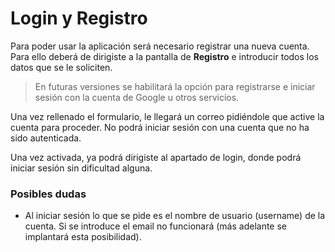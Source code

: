 

# Login y Registro

Para poder usar la aplicación será necesario registrar una nueva cuenta. Para ello deberá de dirigiste a la pantalla de **Registro** e introducir todos los datos que se le soliciten.

>En futuras versiones se habilitará la opción para registrarse e iniciar sesión con la cuenta de Google u otros servicios.

Una vez rellenado el formulario, le llegará un correo pidiéndole que active la cuenta para proceder. No podrá iniciar sesión con una cuenta que no ha sido autenticada. 

Una vez activada, ya podrá dirigiste al apartado de login, donde podrá iniciar sesión sin dificultad alguna.

### Posibles dudas

* Al iniciar sesión lo que se pide es el nombre de usuario (username) de la cuenta. Si se introduce el email no funcionará (más adelante se implantará esta posibilidad). 